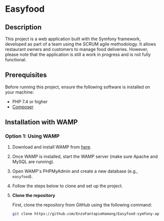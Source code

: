 # Easyfood
## Description

This project is a web application built with the Symfony framework, developed as part of a team using the SCRUM agile methodology. It allows restaurant owners and customers to manage food deliveries. However, please note that the application is still a work in progress and is not fully functional.

## Prerequisites

Before running this project, ensure the following software is installed on your machine:

- PHP 7.4 or higher
- [Composer](https://getcomposer.org/)

## Installation with WAMP

### Option 1: Using WAMP

1. Download and install WAMP from [here](https://www.wampserver.com/en/).
2. Once WAMP is installed, start the WAMP server (make sure Apache and MySQL are running).
3. Open WAMP's PHPMyAdmin and create a new database (e.g., `easyfood`).
4. Follow the steps below to clone and set up the project.

1. **Clone the repository**

   First, clone the repository from GitHub using the following command:

   ```bash
   git clone https://github.com/EnzoFantapieHamang/Easyfood-symfony-application.git

